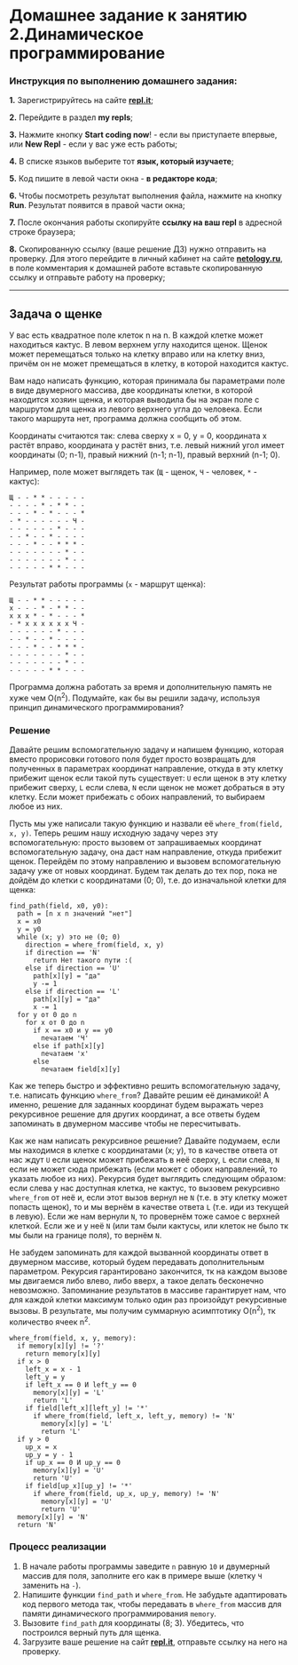 # Домашнее задание к занятию 2.Динамическое программирование

### Инструкция по выполнению домашнего задания:
**1.** Зарегистрируйтесь на сайте **[repl.it](https://repl.it/)**;

**2.** Перейдите в раздел **my repls**;

**3.** Нажмите кнопку **Start coding now**! - если вы приступаете впервые, или **New Repl** - если у вас уже есть работы;

**4.** В списке языков выберите тот **язык, который изучаете**;

**5.** Код пишите в левой части окна - **в редакторе кода**;

**6.** Чтобы посмотреть результат выполнения файла, нажмите на кнопку **Run**. Результат появится в правой части окна;

**7.** После окончания работы скопируйте **ссылку на ваш repl** в адресной строке браузера;

**8.** Скопированную ссылку (ваше решение ДЗ) нужно отправить на проверку. Для этого перейдите в личный кабинет на сайте **[netology.ru](netology.ru)**, в поле комментария к домашней работе вставьте скопированную ссылку и отправьте работу на проверку;

------------

## Задача о щенке

У вас есть квадратное поле клеток n на n. В каждой клетке может находиться кактус. В левом верхнем углу находится щенок. Щенок может перемещаться только на клетку вправо или на клетку вниз, причём он не может премещаться в клетку, в которой находится кактус.

Вам надо написать функцию, которая принимала бы параметрами поле в виде двумерного массива, две координаты клетки, в которой находится хозяин щенка, и которая выводила бы на экран поле с маршрутом для щенка из левого верхнего угла до человека. Если такого маршрута нет, программа должна сообщить об этом.

Координаты считаются так: слева сверху x = 0, y = 0, координата x растёт вправо, координата y растёт вниз, т.е. левый нижний угол имеет координаты (0; n-1), правый нижний (n-1; n-1), правый верхний (n-1; 0).

Например, поле может выглядеть так (`Щ` - щенок, `Ч` - человек, `*` - кактус):
```
Щ - - * * - - - - -
- - - - * - * * - -
- - - * - * - - - *
- * - - - - - - Ч -
- - - - - - * - - -
- - * - - * - - - -
- - - * - - * * * -
- - - - - - - * - -
- - - - - - - * - - 
- - - - - * * - - -
```

Результат работы программы (`x` - маршрут щенка):
```
Щ - - * * - - - - - 
x - - - * - * * - - 
x x x * - * - - - * 
- * x x x x x x Ч - 
- - - - - - * - - - 
- - * - - * - - - - 
- - - * - - * * * - 
- - - - - - - * - - 
- - - - - - - * - - 
- - - - - * * - - -
```

Программа должна работать за время и дополнительную память не хуже чем O(n<sup>2</sup>). Подумайте, как бы вы решили задачу, используя принцип динамического программирования?

### Решение
Давайте решим вспомогательную задачу и напишем функцию, которая вместо прорисовки готового поля будет просто возвращать для полученных в параметрах координат направление, откуда в эту клетку прибежит щенок если такой путь существует: `U` если щенок в эту клетку прибежит сверху, `L` если слева, `N` если щенок не может добраться в эту клетку. Если может прибежать с обоих направлений, то выбираем любое из них.

Пусть мы уже написали такую функцию и назвали её `where_from(field, x, y)`. Теперь решим нашу исходную задачу через эту вспомогательную: просто вызовем от запрашиваемых координат вспомогательную задачу, она даст нам направление, откуда прибежит щенок. Перейдём по этому направлению и вызовем вспомогательную задачу уже от новых координат. Будем так делать до тех пор, пока не дойдём до клетки с координатами (0; 0), т.е. до изначальной клетки для щенка:

```
find_path(field, x0, y0):
  path = [n x n значений "нет"]
  x = x0
  y = y0
  while (x; y) это не (0; 0)
    direction = where_from(field, x, y)
    if direction == 'N'
      return Нет такого пути :(
    else if direction == 'U'
      path[x][y] = "да"
      y -= 1
    else if direction == 'L'
      path[x][y] = "да"
      x -= 1
  for y от 0 до n
    for x от 0 до n
      if x == x0 и y == y0
        печатаем 'Ч'
      else if path[x][y]
        печатаем 'x'
      else
        печатаем field[x][y]
```

Как же теперь быстро и эффективно решить вспомогательную задачу, т.е. написать функцию `where_from`? Давайте решим её динамикой! А именно, решение для заданных координат будем выражать через рекурсивное решение для других координат, а все ответы будем запоминать в двумерном массиве чтобы не пересчитывать.

Как же нам написать рекурсивное решение? Давайте подумаем, если мы находимся в клетке с координатами (x; y), то в качестве ответа от нас ждут `U` если щенок может прибежать в неё сверху, `L` если слева, `N` если не может сюда прибежать (если может с обоих направлений, то указать любое из них). Рекурсия будет выглядить следующим образом: если слева у нас доступная клетка, не кактус, то вызовем рекурсивно `where_from` от неё и, если этот вызов вернул не `N` (т.е. в эту клетку может попасть щенок), то и мы вернём в качестве ответа `L` (т.е. иди из текущей в левую). Если же нам вернули `N`, то провернём тоже самое с верхней клеткой. Если же и у неё `N` (или там были кактусы, или клеток не было тк мы были на границе поля), то вернём `N`.

Не забудем запоминать для каждой вызванной координаты ответ в двумерном массиве, который будем передавать дополнительным параметром. Рекурсия гарантировано закончится, тк на каждом вызове мы двигаемся либо влево, либо вверх, а такое делать бесконечно невозможно. Запоминание результатов в массиве гарантирует нам, что для каждой клетки максимум только один раз произойдут рекурсивные вызовы. В результате, мы получим суммарную асимптотику O(n<sup>2</sup>), тк количество ячеек n<sup>2</sup>.

```
where_from(field, x, y, memory):
  if memory[x][y] != '?'
    return memory[x][y]
  if x > 0
    left_x = x - 1
    left_y = y
    if left_x == 0 И left_y == 0
      memory[x][y] = 'L'
      return 'L'
    if field[left_x][left_y] != '*'
      if where_from(field, left_x, left_y, memory) != 'N'
        memory[x][y] = 'L'
        return 'L'
  if y > 0
    up_x = x
    up_y = y - 1
    if up_x == 0 И up_y == 0
      memory[x][y] = 'U'
      return 'U'
    if field[up_x][up_y] != '*'
      if where_from(field, up_x, up_y, memory) != 'N'
        memory[x][y] = 'U'
        return 'U'
  memory[x][y] = 'N'
  return 'N'
```

### Процесс реализации
1. В начале работы программы заведите `n` равную `10` и двумерный массив для поля, заполните его как в примере выше (клетку `Ч` заменить на `-`).
2. Напишите функции `find_path` и `where_from`. Не забудьте адаптировать код первого метода так, чтобы передавать в `where_from` массив для памяти динамического программирования `memory`.
3. Вызовите `find_path` для координаты (8; 3). Убедитесь, что построился верный путь для щенка.
4. Загрузите ваше решение на сайт **[repl.it](https://repl.it/)**, отправьте ссылку на него на проверку.
